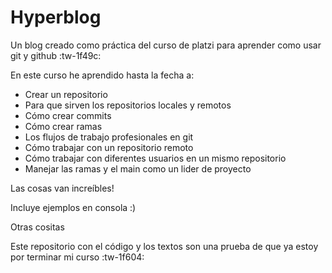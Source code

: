 # Hyperblog
Un blog creado como práctica del curso de platzi para aprender como usar git y github :tw-1f49c:

En este curso he aprendido hasta la fecha a:
- Crear un repositorio
- Para que sirven los repositorios locales y remotos
- Cómo crear commits
- Cómo crear ramas
- Los flujos de trabajo profesionales en git
- Cómo trabajar con un repositorio remoto
- Cómo trabajar con diferentes usuarios en un mismo repositorio
- Manejar las ramas y el main como un lider de proyecto

Las cosas van increíbles!

Incluye ejemplos en consola :)

Otras cositas

Este repositorio con el código y los textos son una prueba de que ya estoy por terminar mi curso :tw-1f604: